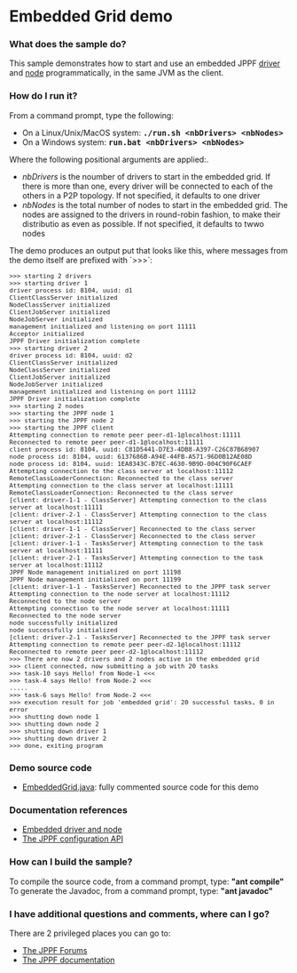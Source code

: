 # Embedded Grid demo

<h3>What does the sample do?</h3>
This sample demonstrates how to start and use an embedded JPPF <a href="https://www.jppf.org/doc/6.3/index.php?title=Embedded_driver_and_node#Embedded_driver">driver</a> and
<a href="https://www.jppf.org/doc/6.3/index.php?title=Embedded_driver_and_node#Embedded_node">node</a> programmatically, in the same JVM as the client.

<h3>How do I run it?</h3>
From a command prompt, type the following:
<ul class="samplesList">
  <li>On a Linux/Unix/MacOS system: <b><tt>./run.sh &lt;nbDrivers&gt; &lt;nbNodes&gt;</tt></b></li>
  <li>On a Windows system: <b><tt>run.bat &lt;nbDrivers&gt; &lt;nbNodes&gt;</tt></b></li>
</ul>
Where the following positional arguments are applied:.
<ul class="samplesList">
  <li><i>nbDrivers</i> is the noumber of drivers to start in the embedded grid.
  If there is more than one, every driver will be connected to each of the others
  in a P2P topology. If not specified, it defaults to one driver</li>
  <li><i>nbNodes</i> is the total number of nodes to start in the embedded grid.
  The nodes are assigned to the drivers in round-robin fashion, to make their
  distributio as even as possible. If not specified, it defaults to twwo nodes</li>
</ul>

<p>The demo produces an output put that looks like this, where messages from the demo itself are prefixed with `>>>`:
<pre class="samples" style="white-space: pre-wrap; font-size: 80%">
>>> starting 2 drivers
>>> starting driver 1
driver process id: 8104, uuid: d1
ClientClassServer initialized
NodeClassServer initialized
ClientJobServer initialized
NodeJobServer initialized
management initialized and listening on port 11111
Acceptor initialized
JPPF Driver initialization complete
>>> starting driver 2
driver process id: 8104, uuid: d2
ClientClassServer initialized
NodeClassServer initialized
ClientJobServer initialized
NodeJobServer initialized
management initialized and listening on port 11112
JPPF Driver initialization complete
>>> starting 2 nodes
>>> starting the JPPF node 1
>>> starting the JPPF node 2
>>> starting the JPPF client
Attempting connection to remote peer peer-d1-1@localhost:11111
Reconnected to remote peer peer-d1-1@localhost:11111
client process id: 8104, uuid: C81D5441-D7E3-4DB8-A397-C26C87B68907
node process id: 8104, uuid: 6137686B-A94E-44FB-A571-96D0B12AE08D
node process id: 8104, uuid: 1EA8343C-B7EC-4630-9B9D-004C90F6CAEF
Attempting connection to the class server at localhost:11112
RemoteClassLoaderConnection: Reconnected to the class server
Attempting connection to the class server at localhost:11111
RemoteClassLoaderConnection: Reconnected to the class server
[client: driver-1-1 - ClassServer] Attempting connection to the class server at localhost:11111
[client: driver-2-1 - ClassServer] Attempting connection to the class server at localhost:11112
[client: driver-1-1 - ClassServer] Reconnected to the class server
[client: driver-2-1 - ClassServer] Reconnected to the class server
[client: driver-1-1 - TasksServer] Attempting connection to the task server at localhost:11111
[client: driver-2-1 - TasksServer] Attempting connection to the task server at localhost:11112
JPPF Node management initialized on port 11198
JPPF Node management initialized on port 11199
[client: driver-1-1 - TasksServer] Reconnected to the JPPF task server
Attempting connection to the node server at localhost:11112
Reconnected to the node server
Attempting connection to the node server at localhost:11111
Reconnected to the node server
node successfully initialized
node successfully initialized
[client: driver-2-1 - TasksServer] Reconnected to the JPPF task server
Attempting connection to remote peer peer-d2-1@localhost:11112
Reconnected to remote peer peer-d2-1@localhost:11112
>>> There are now 2 drivers and 2 nodes active in the embedded grid
>>> client connected, now submitting a job with 20 tasks
>>> task-10 says Hello! from Node-1 <<<
>>> task-4 says Hello! from Node-2 <<<
.....
>>> task-6 says Hello! from Node-2 <<<
>>> execution result for job 'embedded grid': 20 successful tasks, 0 in error
>>> shutting down node 1
>>> shutting down node 2
>>> shutting down driver 1
>>> shutting down driver 2
>>> done, exiting program
</pre>

<h3>Demo source code</h3>
<ul class="samplesList">
  <li><a href="src/org/jppf/example/embedded/EmbeddedGrid.java">EmbeddedGrid.java</a>: fully commented source code for this demo</li>
</ul>

<h3>Documentation references</h3>
<ul class="samplesList">
  <li><a href="https://www.jppf.org/doc/6.3/index.php?title=Embedded_driver_and_node">Embedded driver and node</a></li>
  <li><a href="https://www.jppf.org/doc/6.3/index.php?title=The_JPPF_configuration_API">The JPPF configuration API</a></li>
</ul>

<h3>How can I build the sample?</h3>
To compile the source code, from a command prompt, type: <b>&quot;ant compile&quot;</b><br>
To generate the Javadoc, from a command prompt, type: <b>&quot;ant javadoc&quot;</b>

<h3>I have additional questions and comments, where can I go?</h3>
<p>There are 2 privileged places you can go to:
<ul>
  <li><a href="https://www.jppf.org/forums">The JPPF Forums</a></li>
  <li><a href="https://www.jppf.org/doc/6.2">The JPPF documentation</a></li>
</ul>

